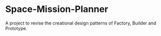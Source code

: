 # Space-Mission-Planner
A project to revise the creational design patterns of Factory, Builder and Prototype.
